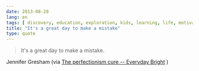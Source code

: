 ```yaml
---
date: 2013-08-28
lang: en
tags: [ discovery, education, exploration, kids, learning, life, motivation, patience, tolerance ]
title: "It's a great day to make a mistake"
type: quote
---
```


> It's a great day to make a mistake.

Jennifer Gresham (via [The perfectionism cure -- Everyday
Bright](http://www.youtube.com/watch?v=ZWNgwJZDW3E) )

